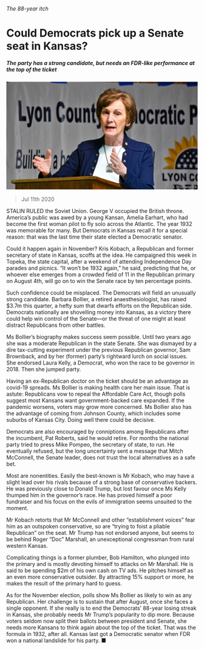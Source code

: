 ###### The 88-year itch

# Could Democrats pick up a Senate seat in Kansas? 

##### The party has a strong candidate, but needs an FDR-like performance at the top of the ticket 

![image](images/20200711_USP005_0.jpg) 

> Jul 11th 2020 

STALIN RULED the Soviet Union. George V occupied the British throne. America’s public was awed by a young Kansan, Amelia Earhart, who had become the first woman pilot to fly solo across the Atlantic. The year 1932 was memorable for many. But Democrats in Kansas recall it for a special reason: that was the last time their state elected a Democratic senator.

Could it happen again in November? Kris Kobach, a Republican and former secretary of state in Kansas, scoffs at the idea. He campaigned this week in Topeka, the state capital, after a weekend of attending Independence Day parades and picnics. “It won’t be 1932 again,” he said, predicting that he, or whoever else emerges from a crowded field of 11 in the Republican primary on August 4th, will go on to win the Senate race by ten percentage points.


Such confidence could be misplaced. The Democrats will field an unusually strong candidate. Barbara Bollier, a retired anaesthesiologist, has raised $3.7m this quarter, a hefty sum that dwarfs efforts on the Republican side. Democrats nationally are shovelling money into Kansas, as a victory there could help win control of the Senate—or the threat of one might at least distract Republicans from other battles.

Ms Bollier’s biography makes success seem possible. Until two years ago she was a moderate Republican in the state Senate. She was dismayed by a dire tax-cutting experiment under the previous Republican governor, Sam Brownback, and by her (former) party’s rightward lurch on social issues. She endorsed Laura Kelly, a Democrat, who won the race to be governor in 2018. Then she jumped party.

Having an ex-Republican doctor on the ticket should be an advantage as covid-19 spreads. Ms Bollier is making health care her main issue. That is astute: Republicans vow to repeal the Affordable Care Act, though polls suggest most Kansans want government-backed care expanded. If the pandemic worsens, voters may grow more concerned. Ms Bollier also has the advantage of coming from Johnson County, which includes some suburbs of Kansas City. Doing well there could be decisive.

Democrats are also encouraged by conniptions among Republicans after the incumbent, Pat Roberts, said he would retire. For months the national party tried to press Mike Pompeo, the secretary of state, to run. He eventually refused, but the long uncertainty sent a message that Mitch McConnell, the Senate leader, does not trust the local alternatives as a safe bet.

Most are nonentities. Easily the best-known is Mr Kobach, who may have a slight lead over his rivals because of a strong base of conservative backers. He was previously close to Donald Trump, but lost favour once Ms Kelly thumped him in the governor’s race. He has proved himself a poor fundraiser and his focus on the evils of immigration seems unsuited to the moment.

Mr Kobach retorts that Mr McConnell and other “establishment voices” fear him as an outspoken conservative, so are “trying to foist a pliable Republican” on the seat. Mr Trump has not endorsed anyone, but seems to be behind Roger “Doc” Marshall, an unexceptional congressman from rural western Kansas.

Complicating things is a former plumber, Bob Hamilton, who plunged into the primary and is mostly devoting himself to attacks on Mr Marshall. He is said to be spending $2m of his own cash on TV ads. He pitches himself as an even more conservative outsider. By attracting 15% support or more, he makes the result of the primary hard to guess.

As for the November election, polls show Ms Bollier as likely to win as any Republican. Her challenge is to sustain that after August, once she faces a single opponent. If she really is to end the Democrats’ 88-year losing streak in Kansas, she probably needs Mr Trump’s popularity to dip more. Because voters seldom now split their ballots between president and Senate, she needs more Kansans to think again about the top of the ticket. That was the formula in 1932, after all. Kansas last got a Democratic senator when FDR won a national landslide for his party. ■

